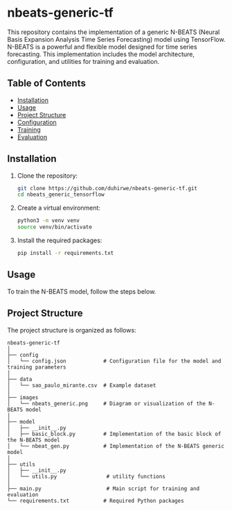 # nbeats-generic-tf

This repository contains the implementation of a generic N-BEATS (Neural Basis Expansion Analysis Time Series Forecasting) model using TensorFlow. N-BEATS is a powerful and flexible model designed for time series forecasting. This implementation includes the model architecture, configuration, and utilities for training and evaluation.

## Table of Contents

- [Installation](#installation)
- [Usage](#usage)
- [Project Structure](#project-structure)
- [Configuration](#configuration)
- [Training](#training)
- [Evaluation](#evaluation)

## Installation

1. Clone the repository:
    ```bash
    git clone https://github.com/duhirwe/nbeats-generic-tf.git
    cd nbeats_generic_tensorflow
    ```

2. Create a virtual environment:
    ```bash
    python3 -m venv venv
    source venv/bin/activate
    ```

3. Install the required packages:
    ```bash
    pip install -r requirements.txt
    ```

## Usage

To train the N-BEATS model, follow the steps below.

## Project Structure

The project structure is organized as follows:

```plaintext
nbeats-generic-tf
│
├── config
│   └── config.json            # Configuration file for the model and training parameters
│
├── data
│   └── sao_paulo_mirante.csv  # Example dataset
│
├── images
│   └── nbeats_generic.png     # Diagram or visualization of the N-BEATS model
│
├── model
│   ├── __init__.py
│   ├── basic_block.py         # Implementation of the basic block of the N-BEATS model
│   └── nbeat_gen.py           # Implementation of the N-BEATS generic model
│
├── utils
│   ├── __init__.py
│   └── utils.py                # utility functions
│
├── main.py                     # Main script for training and evaluation
└── requirements.txt           # Required Python packages
